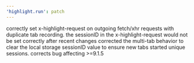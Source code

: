```yaml
---
'highlight.run': patch
---
```


correctly set x-highlight-request on outgoing fetch/xhr requests with duplicate tab recording.
the sessionID in the x-highlight-request would not be set correctly after recent changes
corrected the multi-tab behavior to clear the local storage sessionID value to ensure
new tabs started unique sessions. corrects bug affecting >=9.1.5
